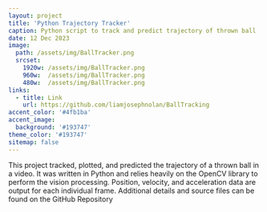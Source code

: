 ```yaml
---
layout: project
title: 'Python Trajectory Tracker'
caption: Python script to track and predict trajectory of thrown ball
date: 12 Dec 2023
image: 
  path: /assets/img/BallTracker.png
  srcset: 
    1920w: /assets/img/BallTracker.png
    960w:  /assets/img/BallTracker.png
    480w:  /assets/img/BallTracker.png
links:
  - title: Link
    url: https://github.com/liamjosephnolan/BallTracking
accent_color: '#4fb1ba'
accent_image:
  background: '#193747'
theme_color: '#193747'
sitemap: false
---
```

This project tracked, plotted, and predicted the trajectory of a thrown ball in a video.
It was written in Python and relies heavily on the OpenCV library to perform the vision 
processing. Position, velocity, and acceleration data are output for each individual frame.
Additional details and source files can be found on the GitHub Repository
